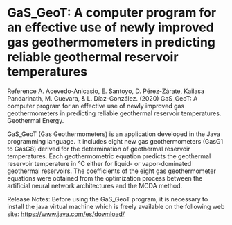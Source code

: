 # GaS_GeoT: A computer program for an effective use of newly improved gas geothermometers in predicting reliable geothermal reservoir temperatures

Reference
A. Acevedo-Anicasio, E. Santoyo, D. Pérez-Zárate, Kailasa Pandarinath, M. Guevara, & L. Díaz-González. (2020) GaS_GeoT: A computer program for an effective use of newly improved gas geothermometers in predicting reliable geothermal reservoir temperatures. Geothermal Energy.

GaS_GeoT (Gas Geothermometers) is an application developed in the Java programming language. It includes eight new gas geothermometers (GasG1 to GasG8) derived for the determination of geothermal reservoir temperatures. Each geothermometric equation predicts the geothermal reservoir temperature in °C either for liquid- or vapor-dominated geothermal reservoirs. The coefficients of the eight gas geothermometer equations were obtained from the optimization process between the artificial neural network architectures and the MCDA method.

Release Notes:
Before using the GaS_GeoT program, it is necessary to install the java virtual machine which is freely available on the following web site: https://www.java.com/es/download/

